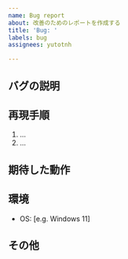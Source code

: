 ```yaml
---
name: Bug report
about: 改善のためのレポートを作成する
title: 'Bug: '
labels: bug
assignees: yutotnh

---
```


## バグの説明

## 再現手順

1. ...
1. ...

## 期待した動作

## 環境

- OS: [e.g. Windows 11]

## その他
<!--
追記したい場合はこちらに記入してください。
-->
